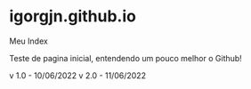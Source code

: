 # igorgjn.github.io
 Meu Index

Teste de pagina inicial, entendendo um pouco melhor o Github!

v 1.0 - 10/06/2022
v 2.0 - 11/06/2022